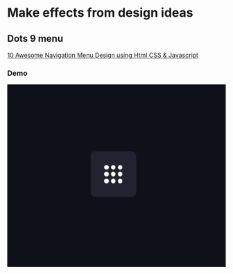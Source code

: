 # Make effects from design ideas

## Dots 9 menu

[10 Awesome Navigation Menu Design using Html CSS & Javascript](https://youtu.be/Cwufw253s0s?t=37)
### Demo
![](/images/dots-9-menu.gif)
